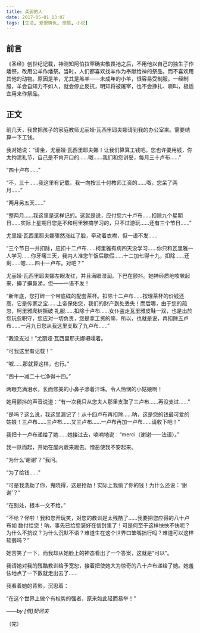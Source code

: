 ```yaml
---
title: 柔弱的人
date: 2017-05-01 13:07
tags: [生活, 爱恨情仇, 感悟, 小说]
---
```

## 前言
《圣经》创世纪记载，神测知阿伯拉罕确实敬畏衪之后，不用他以自己的独生子作燔祭，改用公羊作燔祭。当时，人们都喜欢找羊作为奉献给神的祭品，而不喜欢用其他的动物。原因是羊，尤其是羔羊——未成年的小羊，很容易受制服，一经制服，羊会自知力不如人，就会停止反抗，明知将被屠宰，也不会挣扎、嘶叫，极适宜用来作祭品。


<!--more-->


## 正文
前几天，我曾把孩子的家庭教师尤丽娅·瓦西里耶夫娜请到我的办公室来。需要结算一下工钱。

我对她说：“请坐，尤丽娅·瓦西里耶夫娜！让我们算算工钱吧。您也许要用钱，你太拘泥礼节，自己是不肯开口的……呶……我们和您讲妥，每月三十卢布……”

“四十卢布……”

“不，三十……我这里有记载，我一向按三十付教师工资的……呶，您呆了两月……”

“两月另五天……”

“整两月……我这里是这样记的。这就是说，应付您六十卢布……扣除九个星期日……实际上星期日您是不和柯里雅搞学习的，只不过游玩……还有三个节日……”

尤里娅·瓦西里耶夫娜骤然涨红了脸，牵动着衣襟，但一语不发……

“三个节日一并扣除，应扣十二卢布……柯里雅有病四天没学习……你只和瓦里雅一人学习……你牙痛三天，我内人准您午饭后歇假……十二加七得十九，扣除……还剩……嗯……四十一卢布。对吧？”

尤丽娅·瓦西里耶夫娜左眼发红，并且满眶湿润。下巴在颤抖。她神经质地咳嗽起来，擤了擤鼻涕，但——一语不发！

“新年底，您打碎一个带底碟的配套茶杯。扣除十二卢布……按理茶杯的价钱还高，它是传家之宝……上帝保佑您，我们的财产到处丢失！而后哪，由于您的疏忽，柯里雅爬树撕破 礼服……扣除十卢布……女仆盗走瓦里雅皮鞋一双，也是出於您玩忽职守，您应对一切负责，您是拿工资的嘛，所以，也就是说，再扣除五卢布……一月九日您从我这里支取了九卢布……”

“我没支过！”尤丽娅·瓦西里耶夫娜嗫嚅着。

“可我这里有记载！”

“呶……那就算这样，也行。”

“四十一减二十七净得十四。”

两眼充满泪水，长而修美的小鼻子渗着汗珠。令人怜悯的小姑娘啊！

她用颤抖的声音说道：“有一次我只从您夫人那里支取了三卢布……再没支过……”

“是吗？这么说，我这里漏记了！从十四卢布再扣除……呐，这是您的钱最可爱的姑娘！三卢布……三卢布……又三卢布……一卢布再加一卢布……请收下吧！”

我把十一卢布递给了她……她接过去，喃喃地说：“merci（谢谢——法语）。”

我一跃而起，开始在屋内踱来踱去。憎恶使我不安起来。

“为什么‘谢谢’？”我问。

“为了给钱……”

“可是我洗劫了你，鬼晓得，这是抢劫！实际上我偷了你的钱！为什么还说：‘谢谢’？”

“在别处，根本一文不给。”

“不给？怪啦！我和您开玩笑，对您的教训是太残酷了……我要把您应得的八十卢布如 数付给您！呐，事先已给您装好在信封里了！可是何至于这样怏怏不快呢？为什么不抗议？为什么沉默不语？难道生在这个世界口笨嘴拙行吗？难道可以这样软弱吗？”

她苦笑了一下，而我却从她脸上的神态看出了一个答案，这就是“可以”。

我请她对我的残酷教训给予宽恕，接着把使她大为惊奇的八十卢布递给了她。她羞怯地点了一下数就走出去了……

我看着她的背影，沉思着：

“在这个世界上做个有权势的强者，原来如此轻而易举！”

*——by [俄]契诃夫*

（完）




